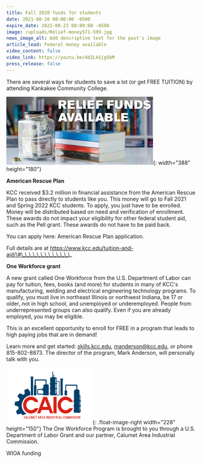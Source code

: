 ```yaml
---
title: Fall 2020 funds for students
date: 2021-08-20 00:00:00 -0500
expire_date: 2021-08-23 00:00:00 -0500
image: /uploads/Relief-money571-599.jpg
news_image_alt: Add descriptive text for the post's image
article_lead: Federal money available
video_content: false
video_link: https://youtu.be/4d2LkGjg5bM
press_release: false
---
```

There are several ways for students to save a lot (or get FREE TUITION) by attending Kankakee Community College.&nbsp;

![](/uploads/relief-funds-full-graphic-388x180.jpg){: width="388" height="180"}

**American Rescue Plan**

KCC received $3.2 million in financial assistance from the American Rescue Plan to pass directly to students like you. This money will go to Fall 2021 and Spring 2022 KCC students. To apply, you just have to be enrolled. Money will be distributed based on need and verification of enrollment. These awards do not impact your eligibility for other federal student aid, such as the Pell grant. These awards do not have to be paid back.

You can apply here: American Rescue Plan application.

Full details are at https://www.kcc.edu/tuition-and-aid/\#\_\_\_\_\_\_\_\_\_\_\_\_\_

**One Workforce grant**

A new grant called One Workforce from the U.S. Department of Labor can pay for tuition, fees, books (and more) for students in many of KCC's manufacturing, welding and electrical engineering technology programs. To qualify, you must live in northeast Illinois or northwest Indiana, be 17 or older, not in high school, and unemployed or underemployed. People from underrepresented groups can also qualify. Even if you are already employed, you may be eligible.

This is an excellent opportunity to enroll for FREE in a program that leads to high paying jobs that are in demand\!

Learn more and get started: [skills.kcc.edu](http://skills.kcc.edu), [manderson@kcc.edu](mailto:manderson@kcc.edu), or phone 815-802-8873. The director of the program, Mark Anderson, will personally talk with you.

![](/uploads/caic-logo228x150.png){: .float-image-right width="228" height="150"}&nbsp;The One Workforce Program is brought to you through a U.S. Department of Labor Grant and our partner, Calumet Area Industrial Commission.

WIOA funding

&nbsp;
